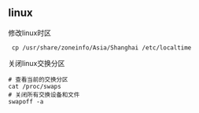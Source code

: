 ## linux

修改linux时区

```shell
 cp /usr/share/zoneinfo/Asia/Shanghai /etc/localtime
```

关闭linux交换分区

```shell
# 查看当前的交换分区
cat /proc/swaps
# 关闭所有交换设备和文件
swapoff -a
```


